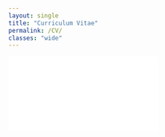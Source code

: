 ```yaml
---
layout: single
title: "Curriculum Vitae"
permalink: /CV/
classes: "wide"
---
```


<embed src="../assets/pdfs/Anwar_Ghammam_Resume.docx.pdf" type="application/pdf" />
